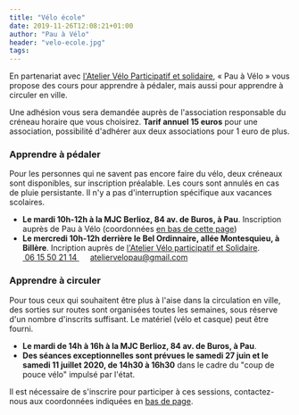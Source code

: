 ```yaml
---
title: "Vélo école"
date: 2019-11-26T12:08:21+01:00
author: "Pau à Vélo"
header: "velo-ecole.jpg"
tags:
---
```


En partenariat avec [l'Atelier Vélo Participatif et solidaire][atelier], « Pau à Vélo » vous propose des cours pour apprendre à pédaler, mais aussi pour apprendre à circuler en ville.

Une adhésion vous sera demandée auprès de l'association responsable du créneau 
horaire que vous choisirez. **Tarif annuel 15  euros** pour une association,
 possibilité d'adhérer aux deux associations pour 1 euro de plus.

### Apprendre à pédaler

Pour les personnes qui ne savent pas encore faire du vélo, deux créneaux sont 
disponibles, sur inscription préalable. Les cours sont annulés en cas de pluie 
persistante. Il n'y a pas d'interruption spécifique aux vacances scolaires.

* **Le mardi 10h-12h à la MJC Berlioz, 84 av. de Buros, à Pau**.
  Inscription auprès de Pau à Vélo (coordonnées [en bas de cette page]( #footer))
* **Le mercredi 10h-12h derrière le Bel Ordinnaire, allée Montesquieu, à Billère**.
  Incription auprès de [l'Atelier Vélo participatif et Solidaire][atelier]. <a href="tel:+33615502115" class="fas fa-phone-square">&nbsp;06 15 50 21 14 </a>&nbsp;&nbsp;&nbsp; <span class="fas fa-at"> ateliervelopau@gmail.com</span>





### Apprendre à circuler

Pour tous ceux qui souhaitent être plus à l'aise dans la circulation en ville,
des sorties sur routes sont organisées toutes les semaines, sous réserve d'un
nombre d'inscrits suffisant. Le matériel (vélo et casque) peut être fourni.

* **Le mardi de 14h à 16h à la MJC Berlioz, 84 av. de Buros, à Pau**.
* **Des séances exceptionnelles sont prévues le samedi 27 juin et le samedi 11 juillet 2020, de 14h30 à 16h30** dans le cadre du "coup de pouce vélo" impulsé par l'état.

Il est nécessaire de s'inscrire pour participer à ces sessions, contactez-nous
aux coordonnées indiquées en [bas de page].


[bas de page]: #footer
[adhésion à notre association]: /#adhérer
[atelier]: http://ateliervelopau.fr